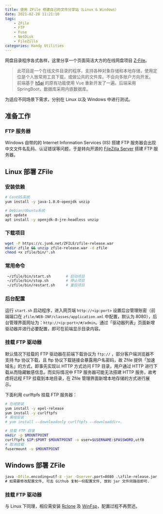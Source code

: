 ```yaml
---
title: 使用 ZFile 搭建自己的文件分享站（Linux & Windows）
date: 2021-02-28 11:21:10
tags:
    - ZFile
    - FTP
    - Fuse
    - NetDisk
    - FileZilla
categories: Handy Utilities
---
```


网盘目录程序各式各样，这里分享一个页面简洁大方的在线网盘项目 [Z-File][zfile-project]。

> 此项目是一个在线文件目录的程序，支持各种对象存储和本地存储，使用定位是个人放常用工具下载，或做公共的文件库。不会向多账户方向开发。
> 前端基于 [h5ai][h5ai-project] 的原有功能使用 Vue 重新开发了一遍。后端采用 SpringBoot，数据库采用内嵌数据库。

为适应不同场景下需求，分别在 Linux 以及 Windows 中进行测试。

## 准备工作

### FTP 服务器

Windows 自带的的 Internet Information Services (IIS) 搭建 FTP 服务器会出现中文文件名乱码、认证错误等问题，于是转向开源的 [FileZilla Server][filezilla-server-download] 搭建 FTP 服务器。

## Linux 部署 ZFile

### 安装依赖

```bash
# CentOS系统
yum install -y java-1.8.0-openjdk unzip

# Debian/Ubuntu系统
apt update
apt install -y openjdk-8-jre-headless unzip
```

### 下载项目

```bash
wget -P https://c.jun6.net/ZFILE/zfile-release.war
mkdir zfile && unzip zfile-release.war -d zfile
chmod +x zfile/bin/*.sh
```

### 常用命令

```bash
 ~/zfile/bin/start.sh       # 启动项目
 ~/zfile/bin/stop.sh        # 停止项目
 ~/zfile/bin/restart.sh     # 重启项目
```

### 后台配置

运行 `start.sh` 启动程序，进入网页端 `http://<ip:port>` 设置后台管理账密（前端端口在 `zfile/WEB-INF/classes/application.xml` 中配置，默认为 8080），后台管理界面网址为：`http://<ip:port>/#/admin`。通过「驱动器列表」页面新增驱动器并进行必要配置，即可在前端显示目录内容。

### 挂载 FTP 驱动器

默认情况下挂载的 FTP 驱动器在前端下载协议为 `ftp://` ，部分客户端浏览器不支持 ftp 协议下载，且 ftp 协议下载链接会暴露用户名密码，故 Zfile 提供「加速域名」的方式，即事先实现以 HTTP 方式访问 FTP 目录，用户通过 HTTP 进行下载从而隐藏敏感信息。而实际情况中 FTP 服务器可能无法搭建 HTTP 服务，故考虑将远程 FTP 挂载到本地目录，在 Zfile 管理界面新增本地存储的方式进行展示。

下面利用 curlftpfs 挂载 FTP 服务器：

```bash
# 在线安装
yum install -y epel-release
yum install -y curlftpfs
# 离线安装
# yum install --downloadonly curlftpfs --downloaddir=.

# 挂载 FTP 目录
mkdir -p $MOUNTPOINT
curlftpfs $IP:$PORT $MOUNTPOINT -o user=$USERNAME:$PASSWORD,utf8
# 取消挂载
fusermount -u $MOUNTPOINT
```

## Windows 部署 ZFile

```bat
java -Dfile.encoding=utf-8 -jar -Dserver.port=8080 .\zfile-release.jar
# 如需要修改配置文件, 可去 Github 复制一份配置文件, 放到 jar 文件同路径即可.
```

### 挂载 FTP 驱动器

与 Linux 下同理，相应需安装 [Rclone][rclone-project] 及 [WinFsp][winfsp-project]，配置过程不再赘述。


[zfile-project]: https://github.com/zhaojun1998/zfile
[h5ai-project]: https://larsjung.de/h5ai
[filezilla-server-download]: https://filezilla-project.org/download.php?type=server
[rclone-project]: https://github.com/rclone/rclone
[winfsp-project]: https://github.com/billziss-gh/winfsp
